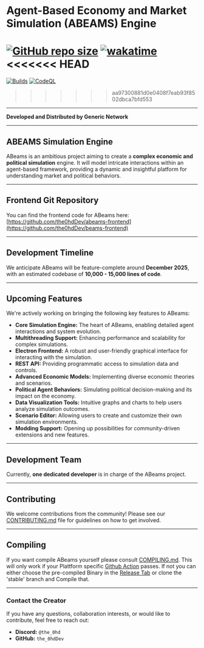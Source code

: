 # Agent-Based Economy and Market Simulation (ABEAMS) Engine
[![GitHub repo size](https://img.shields.io/github/repo-size/the0hdDev/beams-engine?style=flat-square)](github.com/the0hdDev/abeams-engine)
[![wakatime](https://wakatime.com/badge/user/eb9893e1-ec3a-4a52-94f4-337993c32696/project/0575ae3c-e5e0-40b7-a902-535f58426f61.svg)](https://wakatime.com/badge/user/eb9893e1-ec3a-4a52-94f4-337993c32696/project/0575ae3c-e5e0-40b7-a902-535f58426f61)
<<<<<<< HEAD
=======
[![Builds](https://github.com/the0hdDev/abeams-engine/actions/workflows/build-mlc.yml/badge.svg)](https://github.com/the0hdDev/abeams-engine/actions/workflows/build-mlc.yml)
[![CodeQL](https://github.com/the0hdDev/abeams-engine/actions/workflows/github-code-scanning/codeql/badge.svg)](https://github.com/the0hdDev/abeams-engine/actions/workflows/github-code-scanning/codeql)
>>>>>>> aa97300881d0e0408f7eab93f8502dbca7bfd553
---

**Developed and Distributed by Generic Network**

---

## ABEAMS Simulation Engine

ABeams is an ambitious project aiming to create a **complex economic and political simulation** engine. It will model intricate interactions within an agent-based framework, providing a dynamic and insightful platform for understanding market and political behaviors.

---

## Frontend Git Repository

You can find the frontend code for ABeams here:
[https://github.com/the0hdDev/abeams-frontend](https://github.com/the0hdDev/beams-frontend)

---

## Development Timeline

We anticipate ABeams will be feature-complete around **December 2025**, with an estimated codebase of **10,000 - 15,000 lines of code**.

---

## Upcoming Features

We're actively working on bringing the following key features to ABeams:

* **Core Simulation Engine:** The heart of ABeams, enabling detailed agent interactions and system evolution.
* **Multithreading Support:** Enhancing performance and scalability for complex simulations.
* **Electron Frontend:** A robust and user-friendly graphical interface for interacting with the simulation.
* **REST API:** Providing programmatic access to simulation data and controls.
* **Advanced Economic Models:** Implementing diverse economic theories and scenarios.
* **Political Agent Behaviors:** Simulating political decision-making and its impact on the economy.
* **Data Visualization Tools:** Intuitive graphs and charts to help users analyze simulation outcomes.
* **Scenario Editor:** Allowing users to create and customize their own simulation environments.
* **Modding Support:** Opening up possibilities for community-driven extensions and new features.

---

## Development Team

Currently, **one dedicated developer** is in charge of the ABeams project.

---

## Contributing

We welcome contributions from the community! Please see our [CONTRIBUTING.md](docs/CONTRIBUTING.md) file for guidelines on how to get involved.

---

## Compiling

If you want compile ABeams yourself please consult [COMPILING.md](docs/COMPILING.md). This will only work
if your Plattform specific [Github Action](https://github.com/the0hdDev/beams-engine/actions) passes. If not you can either
choose the pre-compiled Binary in the [Release Tab](https://github.com/the0hdDev/beams-engine/releases) or clone the 'stable' branch and Compile that.

---

### Contact the Creator

If you have any questions, collaboration interests, or would like to contribute, feel free to reach out:

* **Discord:** `@the_0hd`
* **GitHub:** `the_0hdDev`
